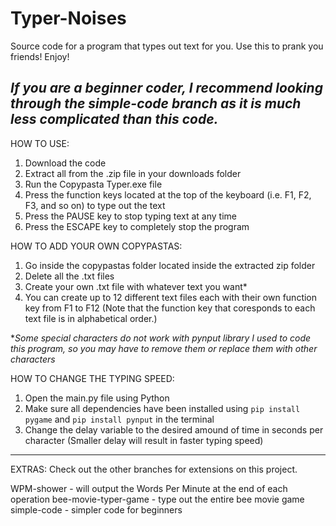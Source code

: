 # Typer-Noises

Source code for a program that types out text for you. Use this to prank you friends! Enjoy!

_If you are a beginner coder, I recommend looking through the simple-code branch as it is much less complicated than this code._
-------------------------------------------------------------------------------------------------------------
HOW TO USE:
1. Download the code
2. Extract all from the .zip file in your downloads folder
3. Run the Copypasta Typer.exe file
4. Press the function keys located at the top of the keyboard (i.e. F1, F2, F3, and so on) to type out the text
5. Press the PAUSE key to stop typing text at any time
6. Press the ESCAPE key to completely stop the program

HOW TO ADD YOUR OWN COPYPASTAS:
1. Go inside the copypastas folder located inside the extracted zip folder
2. Delete all the .txt files
3. Create your own .txt file with whatever text you want*
4. You can create up to 12 different text files each with their own function key from F1 to F12 (Note that the function key that coresponds to each text file is in alphabetical order.)

*_Some special characters do not work with pynput library I used to code this program, so you may have to remove them or replace them with other characters_

HOW TO CHANGE THE TYPING SPEED:
1. Open the main.py file using Python
2. Make sure all dependencies have been installed using `pip install pygame` and `pip install pynput` in the terminal
3. Change the delay variable to the desired amound of time in seconds per character (Smaller delay will result in faster typing speed)

-------------------------------------------------------------------------------------------------------------
EXTRAS:
Check out the other branches for extensions on this project.

WPM-shower - will output the Words Per Minute at the end of each operation
bee-movie-typer-game - type out the entire bee movie game
simple-code - simpler code for beginners
